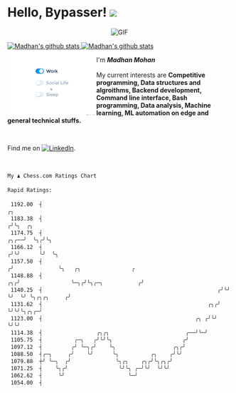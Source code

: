 # Hello, Bypasser! <img src="https://raw.githubusercontent.com/MartinHeinz/MartinHeinz/master/wave.gif" width="30px">

<p align = "center">
<img width="500" alt="GIF" src="https://64.media.tumblr.com/ca9e88da893983165efe900cfe141aba/tumblr_nnx3wcLEKt1qciqqno3_640.gifv" />
</p>

<a href="https://github.com/anuraghazra/github-readme-stats">
  <img align="centre" src="https://github-readme-stats.vercel.app/api?username=madhanmohans&show_icons=true&theme=omni&hide_border=true" width="500" alt="Madhan's github stats" />
  <img align ="centre" src="https://github-readme-streak-stats.herokuapp.com?user=madhanmohans&hide_border=true&layout=compact&show_icons=true&theme=omni&hide_border=true"  width="500" alt="Madhan's github stats"/>
</a>
<br>

<img src="https://github.com/madhanmohans/madhanmohans/blob/main/life_balance.gif" alt="side Image" align="left" width="200" height="auto" />

I'm ***Madhan Mohan***
<br><br>
My current interests are **Competitive programming, Data structures and algroithms, Backend development, Command line interface, Bash programming, Data analysis, Machine learning, ML automation on edge and general technical stuffs.**

<br>

Find me on [![LinkedIn][2.2]][2].

[1.2]: http://i.imgur.com/wWzX9uB.png (twitter icon without padding)
[2.2]: https://raw.githubusercontent.com/MartinHeinz/MartinHeinz/master/linkedin-3-16.png (LinkedIn icon without padding)
[2]: https://www.linkedin.com/in/madhan-mohan-s/


<!--[![Top Langs](https://github-readme-stats.vercel.app/api/top-langs/?username=madhanmohans&theme=omni)](https://github.com/anuraghazra/github-readme-stats)
<!--<img src="https://komarev.com/ghpvc/?username=madhanmohans&color=red" align="left" alt="madhanmohans"/> -->

<!--[![github-readme-twitter](https://github-readme-twitter.gazf.vercel.app/api?id=medi0cremind&theme=dark)](https://github.com/gazf/github-readme-twitter)-->

<br>

```
My ♟︎ Chess.com Ratings Chart

Rapid Ratings:

 1192.00  ┤                                                                   ╭╮
 1183.38  ┤                                                                  ╭╯╰╮  ╭╮
 1174.75  ┤                                                             ╭╮╭──╯  ╰╮╭╯╰╮
 1166.12  ┤                                                            ╭╯╰╯      ╰╯  ╰╮
 1157.50  ┤                                                           ╭╯              ╰╮   ╭╮                ╭
 1148.88  ┤                                                        ╭╮╭╯                ╰─╮╭╯╰╮╭─╮           ╭╯
 1140.25  ┤                                                       ╭╯╰╯                   ╰╯  ╰╯ ╰╮╭╮╭╮     ╭╯
 1131.62  ┤                                                    ╭╮╭╯                              ╰╯╰╯╰╮╭╮╭─╯
 1123.00  ┤                                                ╭╮ ╭╯╰╯                                    ╰╯╰╯
 1114.38  ┤                 ╭╮╭╮                        ╭──╯╰─╯
 1105.75  ┤          ╭─╮   ╭╯╰╯╰╮                      ╭╯
 1097.12  ┤         ╭╯ ╰─╮╭╯    ╰╮                  ╭╮╭╯
 1088.50  ┤╭─╮     ╭╯    ╰╯      ╰╮          ╭╮    ╭╯╰╯
 1079.88  ┼╯ ╰─╮  ╭╯              ╰╮╭╮    ╭╮╭╯╰╮╭╮╭╯
 1071.25  ┤    ╰╮╭╯                ╰╯╰╮ ╭─╯╰╯  ╰╯╰╯
 1062.62  ┤     ╰╯                    ╰─╯
 1054.00  ┤
```
